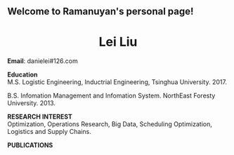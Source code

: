 ## Welcome to Ramanuyan's personal page!
# <center>Lei Liu </center>   

**Email**: danielei#126.com


**Education**   
M.S. Logistic Engineering, Inductrial Engineering, Tsinghua University.   2017.   

B.S. Infomation Management and Infomation System. NorthEast Foresty University.  2013.   


**RESEARCH INTEREST**   
Optimization, Operations Research, Big Data, Scheduling Optimization, Logistics and Supply Chains.   

**PUBLICATIONS**


